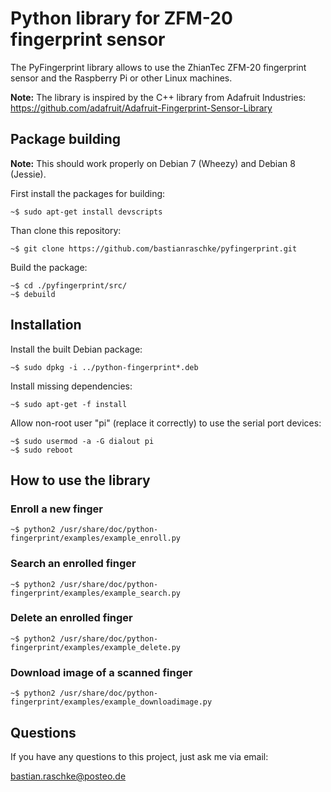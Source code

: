 # Python library for ZFM-20 fingerprint sensor

The PyFingerprint library allows to use the ZhianTec ZFM-20 fingerprint sensor and the Raspberry Pi or other Linux machines.

**Note:** The library is inspired by the C++ library from Adafruit Industries:  
<https://github.com/adafruit/Adafruit-Fingerprint-Sensor-Library>

## Package building

**Note:** This should work properly on Debian 7 (Wheezy) and Debian 8 (Jessie).

First install the packages for building:

    ~$ sudo apt-get install devscripts

Than clone this repository:

    ~$ git clone https://github.com/bastianraschke/pyfingerprint.git

Build the package:

    ~$ cd ./pyfingerprint/src/
    ~$ debuild

## Installation

Install the built Debian package:

    ~$ sudo dpkg -i ../python-fingerprint*.deb

Install missing dependencies:

    ~$ sudo apt-get -f install

Allow non-root user "pi" (replace it correctly) to use the serial port devices:

    ~$ sudo usermod -a -G dialout pi
    ~$ sudo reboot

## How to use the library

### Enroll a new finger

    ~$ python2 /usr/share/doc/python-fingerprint/examples/example_enroll.py

### Search an enrolled finger

    ~$ python2 /usr/share/doc/python-fingerprint/examples/example_search.py

### Delete an enrolled finger

    ~$ python2 /usr/share/doc/python-fingerprint/examples/example_delete.py

### Download image of a scanned finger

    ~$ python2 /usr/share/doc/python-fingerprint/examples/example_downloadimage.py

## Questions

If you have any questions to this project, just ask me via email:

<bastian.raschke@posteo.de>
